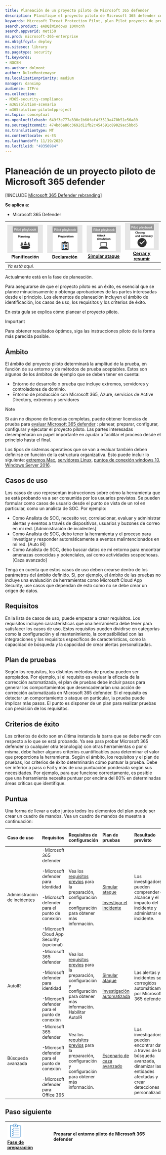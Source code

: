 ```yaml
---
title: Planeación de un proyecto piloto de Microsoft 365 defender
description: Planifique el proyecto piloto de Microsoft 365 defender con las partes interesadas para administrar las expectativas y garantizar un resultado correcto.
keywords: Microsoft Threat Protection Pilot, plan Pilot proyecto de protección contra amenazas de Microsoft, evaluación de la protección contra amenazas de Microsoft en producción, Microsoft Threat Protection Pilot Project, Cyber Security, prevención persistente avanzada, seguridad empresarial, dispositivos, dispositivo, identidad, usuarios, datos, aplicaciones, incidentes, investigación automatizada y corrección, búsqueda avanzada
search.product: eADQiWindows 10XVcnh
search.appverid: met150
ms.prod: microsoft-365-enterprise
ms.mktglfcycl: deploy
ms.sitesec: library
ms.pagetype: security
f1.keywords:
- NOCSH
ms.author: dolmont
author: DulceMontemayor
ms.localizationpriority: medium
manager: dansimp
audience: ITPro
ms.collection:
- M365-security-compliance
- m365solution-scenario
- m365solution-pilotmtpproject
ms.topic: conceptual
ms.openlocfilehash: 649f3e777a330e1b60faf4f3513a470b51e56a80
ms.sourcegitcommit: 474bd6a86c3692d11fb2c454591c89029ac5bbd5
ms.translationtype: MT
ms.contentlocale: es-ES
ms.lasthandoff: 11/19/2020
ms.locfileid: "49356984"
---
```

# <a name="planning-your-pilot-microsoft-365-defender-project"></a>Planeación de un proyecto piloto de Microsoft 365 defender 

[!INCLUDE [Microsoft 365 Defender rebranding](../includes/microsoft-defender.md)]


**Se aplica a:**
- Microsoft 365 Defender

|![Planificación](../../media/phase-diagrams/1-planning.png)<br/>Planificación|[![Preparación](../../media/phase-diagrams/2-prepare.png)](prepare-mtpeval.md)<br/>[Declaración](prepare-mtpeval.md) | [![Simular ataque](../../media/phase-diagrams/3-simluate.png)](mtp-pilot-simulate.md)<br/>[Simular ataque](mtp-pilot-simulate.md) | [![Cerrar y resumir](../../media/phase-diagrams/4-summary.png)](mtp-pilot-close.md)<br/>[Cerrar y resumir](mtp-pilot-close.md)|
|--|--|--|--|
|*Ya está aquí.*| | | |

Actualmente está en la fase de planeación.

Para asegurarse de que el proyecto piloto es un éxito, es esencial que se planee minuciosamente y obtenga aprobaciones de las partes interesadas desde el principio. Los elementos de planeación incluyen el ámbito de identificación, los casos de uso, los requisitos y los criterios de éxito.

En esta guía se explica cómo planear el proyecto piloto. 

>[!IMPORTANT]
>Para obtener resultados óptimos, siga las instrucciones piloto de la forma más parecida posible.


## <a name="scope"></a>Ámbito

El ámbito del proyecto piloto determinará la amplitud de la prueba, en función de su entorno y de métodos de prueba aceptables. Estos son algunos de los ámbitos de ejemplo que se deben tener en cuenta:
- Entorno de desarrollo o prueba que incluye extremos, servidores y controladores de dominio.
- Entorno de producción con Microsoft 365, Azure, servicios de Active Directory, extremos y servidores

>[!NOTE]
>Si aún no dispone de licencias completas, puede obtener licencias de prueba para [evaluar Microsoft 365 defender](https://aka.ms/mtp-trial-lab) : planear, preparar, configurar, configurar y ejecutar el proyecto piloto. Las partes interesadas desempeñarán un papel importante en ayudar a facilitar el proceso desde el principio hasta el final.

Los tipos de sistemas operativos que se van a evaluar también deben definirse en función de la estructura organizativa. Esto puede incluir lo siguiente: [extremos Mac](https://docs.microsoft.com/windows/security/threat-protection/microsoft-defender-atp/microsoft-defender-atp-mac#system-requirements), [servidores Linux](https://docs.microsoft.com/windows/security/threat-protection/microsoft-defender-atp/microsoft-defender-atp-linux#system-requirements), [puntos de conexión windows 10](https://docs.microsoft.com/windows/security/threat-protection/microsoft-defender-atp/minimum-requirements#supported-windows-versions), [Windows Server 2016](https://docs.microsoft.com/windows/security/threat-protection/microsoft-defender-atp/minimum-requirements#supported-windows-versions).

## <a name="use-cases"></a>Casos de uso

Los casos de uso representan instrucciones sobre cómo la herramienta que se está probando va a ser consumida por los usuarios previstos. Se pueden formular como casos de usuario desde el punto de vista de un rol en particular, como un analista de SOC. Por ejemplo:
- Como Analista de SOC, necesito ver, correlacionar, evaluar y administrar alertas y eventos a través de dispositivos, usuarios y buzones de correo en mi red. [Administración de incidentes]
- Como Analista de SOC, debo tener la herramienta y el proceso para investigar y responder automáticamente a eventos malintencionados en mi red. [Auto IR]
- Como Analista de SOC, debo buscar datos de mi entorno para encontrar amenazas conocidas y potenciales, así como actividades sospechosas. [Caza avanzado]

Tenga en cuenta que estos casos de uso deben crearse dentro de los parámetros del ámbito definido. Si, por ejemplo, el ámbito de las pruebas no incluye una evaluación de herramientas como Microsoft Cloud App Security, use casos que dependan de esto como no se debe crear un origen de datos.

## <a name="requirements"></a>Requisitos

En la lista de casos de uso, puede empezar a crear requisitos. Los requisitos incluyen características que una herramienta debe tener para satisfacer los casos de uso. Estos requisitos pueden dividirse en categorías como la configuración y el mantenimiento, la compatibilidad con las integraciones y los requisitos específicos de características, como la capacidad de búsqueda y la capacidad de crear alertas personalizadas.

## <a name="test-plan"></a>Plan de pruebas

Según los requisitos, los distintos métodos de prueba pueden ser apropiados. Por ejemplo, si el requisito es evaluar la eficacia de la corrección automatizada, el plan de pruebas debe incluir pasos para generar los comportamientos que desencadenarían una acción de corrección automatizada en Microsoft 365 defender. Si el requisito es detectar un comportamiento o ataque en particular, la prueba puede implicar más pasos. El punto es disponer de un plan para realizar pruebas con precisión de los requisitos.

## <a name="success-criteria"></a>Criterios de éxito

Los criterios de éxito son en última instancia la barra que se debe medir con respecto a lo que se está probando. Ya sea para probar Microsoft 365 defender (o cualquier otra tecnología) con otras herramientas o por sí misma, debe haber algunos criterios cuantificables para determinar el valor que proporciona la herramienta. Según el ámbito, los requisitos y el plan de pruebas, los criterios de éxito determinarán cómo puntuar la prueba. Debe ser inferior a pass o Fail y más de una puntuación ponderada según sus necesidades. Por ejemplo, para que funcione correctamente, es posible que una herramienta necesite puntuar por encima del 80% en determinadas áreas críticas que identifique.

## <a name="scorecard"></a>Puntua

Una forma de llevar a cabo juntos todos los elementos del plan puede ser crear un cuadro de mandos. Vea un cuadro de mandos de muestra a continuación:

| Caso de uso | Requisitos | Requisitos de configuración | Plan de pruebas | Resultado previsto | Estado de la prueba | Puntuación | Notas |
|:-------|:-------|:-------|:-------|:-------|:-------|:-------|:-------|
|Administración de incidentes|-Microsoft 365 defender  </br></br>-Microsoft defender para identidad </br></br>-Microsoft defender para el punto de conexión </br></br>-Microsoft Cloud App Security (opcional)|Vea los [requisitos previos](https://aka.ms/mtp-trial-lab) para la preparación, configuración y configuración para obtener más información. |[Simular ataque](mtp-pilot-simulate.md) <br></br>[Investigar el incidente](https://docs.microsoft.com/microsoft-365/security/mtp/mtp-pilot-simulate#investigate-an-incident) |Los investigadores pueden comprender el alcance y el impacto del incidente y administrar el incidente.||||
|AutoIR|-Microsoft 365 defender </br></br>-Microsoft defender para identidad </br></br>-Microsoft defender para el punto de conexión |Vea los [requisitos previos](https://aka.ms/mtp-trial-lab) para la preparación, configuración y configuración para obtener más información. <br>Habilitar AutoIR  |[Simular ataque](mtp-pilot-simulate.md) <br></br>[Investigación automatizada](https://docs.microsoft.com/microsoft-365/security/mtp/mtp-pilot-simulate#automated-investigation-and-remediation) |Las alertas y los incidentes son corregidos automáticamente por Microsoft 365 defender||||
|Búsqueda avanzada|-Microsoft 365 defender </br></br>-Microsoft defender para el punto de conexión </br></br>-Microsoft defender para Office 365 |Vea los [requisitos previos](https://aka.ms/mtp-trial-lab) para la preparación, configuración y configuración para obtener más información.|[Escenario de caza avanzado](https://docs.microsoft.com/microsoft-365/security/mtp/mtp-pilot-simulate#advanced-hunting-scenario) |Los investigadores pueden encontrar datos a través de la búsqueda avanzada, dinamizar las entidades afectadas y crear detecciones personalizadas.||||



## <a name="next-step"></a>Paso siguiente
|![Fase de preparación](../../media/mtp/prep.png) <br>[Fase de preparación](prepare-mtpeval.md) | Preparar el entorno piloto de Microsoft 365 defender
|:-------|:-----|
